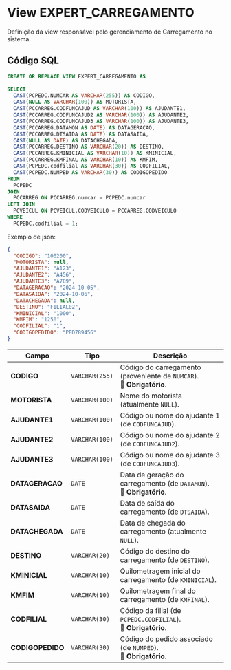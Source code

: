# View EXPERT_CARREGAMENTO

Definição da view responsável pelo gerenciamento de Carregamento no sistema.  

## Código SQL

```sql
CREATE OR REPLACE VIEW EXPERT_CARREGAMENTO AS
 
SELECT
  CAST(PCPEDC.NUMCAR AS VARCHAR(255)) AS CODIGO,
  CAST(NULL AS VARCHAR(100)) AS MOTORISTA,
  CAST(PCCARREG.CODFUNCAJUD AS VARCHAR(100)) AS AJUDANTE1,
  CAST(PCCARREG.CODFUNCAJUD2 AS VARCHAR(100)) AS AJUDANTE2,
  CAST(PCCARREG.CODFUNCAJUD3 AS VARCHAR(100)) AS AJUDANTE3,
  CAST(PCCARREG.DATAMON AS DATE) AS DATAGERACAO,
  CAST(PCCARREG.DTSAIDA AS DATE) AS DATASAIDA,
  CAST(NULL AS DATE) AS DATACHEGADA,
  CAST(PCCARREG.DESTINO AS VARCHAR(20)) AS DESTINO,
  CAST(PCCARREG.KMINICIAL AS VARCHAR(10)) AS KMINICIAL,
  CAST(PCCARREG.KMFINAL AS VARCHAR(10)) AS KMFIM,
  CAST(PCPEDC.codfilial AS VARCHAR(30)) AS CODFILIAL,
  CAST(PCPEDC.NUMPED AS VARCHAR(30)) AS CODIGOPEDIDO
FROM
  PCPEDC
JOIN
  PCCARREG ON PCCARREG.numcar = PCPEDC.numcar
LEFT JOIN
  PCVEICUL ON PCVEICUL.CODVEICULO = PCCARREG.CODVEICULO
WHERE
  PCPEDC.codfilial = 1;

```

Exemplo de json:

```json
{
  "CODIGO": "100200",
  "MOTORISTA": null,
  "AJUDANTE1": "A123",
  "AJUDANTE2": "A456",
  "AJUDANTE3": "A789",
  "DATAGERACAO": "2024-10-05",
  "DATASAIDA": "2024-10-06",
  "DATACHEGADA": null,
  "DESTINO": "FILIAL02",
  "KMINICIAL": "1000",
  "KMFIM": "1250",
  "CODFILIAL": "1",
  "CODIGOPEDIDO": "PED789456"
}

```
| Campo            | Tipo           | Descrição                                                                 |
| ---------------- | -------------- | ------------------------------------------------------------------------- |
| **CODIGO**       | `VARCHAR(255)` | Código do carregamento (proveniente de `NUMCAR`).<br/>🔴 **Obrigatório**. |
| **MOTORISTA**    | `VARCHAR(100)` | Nome do motorista (atualmente `NULL`).                                    |
| **AJUDANTE1**    | `VARCHAR(100)` | Código ou nome do ajudante 1 (de `CODFUNCAJUD`).                          |
| **AJUDANTE2**    | `VARCHAR(100)` | Código ou nome do ajudante 2 (de `CODFUNCAJUD2`).                         |
| **AJUDANTE3**    | `VARCHAR(100)` | Código ou nome do ajudante 3 (de `CODFUNCAJUD3`).                         |
| **DATAGERACAO**  | `DATE`         | Data de geração do carregamento (de `DATAMON`).<br/>🔴 **Obrigatório**.   |
| **DATASAIDA**    | `DATE`         | Data de saída do carregamento (de `DTSAIDA`).                             |
| **DATACHEGADA**  | `DATE`         | Data de chegada do carregamento (atualmente `NULL`).                      |
| **DESTINO**      | `VARCHAR(20)`  | Código do destino do carregamento (de `DESTINO`).                         |
| **KMINICIAL**    | `VARCHAR(10)`  | Quilometragem inicial do carregamento (de `KMINICIAL`).                   |
| **KMFIM**        | `VARCHAR(10)`  | Quilometragem final do carregamento (de `KMFINAL`).                       |
| **CODFILIAL**    | `VARCHAR(30)`  | Código da filial (de `PCPEDC.CODFILIAL`).<br/>🔴 **Obrigatório**.         |
| **CODIGOPEDIDO** | `VARCHAR(30)`  | Código do pedido associado (de `NUMPED`).<br/>🔴 **Obrigatório**.         |

